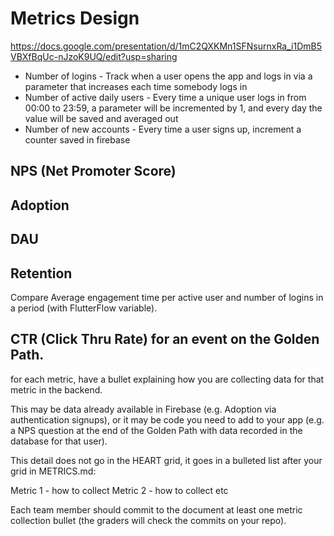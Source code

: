 # Metrics Design
https://docs.google.com/presentation/d/1mC2QXKMn1SFNsurnxRa_i1DmB5VBXfBqUc-nJzoK9UQ/edit?usp=sharing

* Number of logins - Track when a user opens the app and logs in via a parameter that increases each time somebody logs in
* Number of active daily users - Every time a unique user logs in from 00:00 to 23:59, a parameter will be incremented by 1, and every day the value will be saved and averaged out
* Number of new accounts - Every time a user signs up, increment a counter saved in firebase











## NPS (Net Promoter Score)

## Adoption

## DAU

## Retention 
Compare Average engagement time per active user and number of logins in a period (with FlutterFlow variable).

## CTR (Click Thru Rate) for an event on the Golden Path. 

 for each metric, have a bullet explaining how you are collecting data for that metric in the backend. 
 
 This may be data already available in Firebase (e.g. Adoption via authentication signups), 
 or it may be code you need to add to your app (e.g. a NPS question at the end of the Golden Path 
 with data recorded in the database for that user). 
 
 This detail does not go in the HEART grid, it goes in a bulleted list after your grid in METRICS.md:

Metric 1 - how to collect
Metric 2 - how to collect
etc

Each team member should commit to the document at least one metric collection bullet (the graders will check the commits on your repo).
